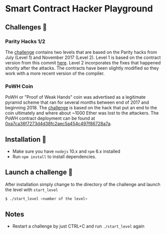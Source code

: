 # Smart Contract Hacker Playground 

## Challenges :muscle:

### Parity Hacks 1/2 

The [challenge](./Parity_1_2/README.md) contains two levels that are based on the Parity hacks from July (Level 1) and November 2017 (Level 2). Level 1 is based on the contract version from this commit [here](https://github.com/paritytech/parity/tree/6345b5403448736e633b502cc111f43a67babbf6/js/src/contracts). Level 2 incorporates the fixes that happened shorlty after the attacks. The contracts have been slightly modified so they work with a more recent version of the compiler. 

### PoWH Coin 
PoWH or "Proof of Weak Hands" coin was advertised as a legitimate pyramid scheme that ran for several months between end of 2017 and beginning 2018. The [challenge](./PoWH_Coin/README.md) is based on the hack that put an end to the coin ultimately and where about ~1000 Ether was lost to the attackers. The PoWH contract deployment can be found at [0xa7ca36f7273d4d38fc2aec5a454c497f86728a7a](https://etherscan.io/address/0xa7ca36f7273d4d38fc2aec5a454c497f86728a7a).

## Installation :minidisc:

- Make sure you have `nodejs` 10.x and `npm` 6.x installed
- Run `npm install` to install dependencies. 

## Launch a challenge :rocket:

After installation simply change to the directory of the challenge and launch the level with `start_level`

```bash
$ ./start_level <number of the level>
```


## Notes

- Restart a challenge by just CTRL+C and run `./start_level` again


